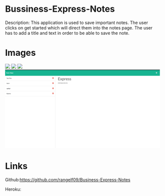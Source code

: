 # Bussiness-Express-Notes
Description: This application is used to save important notes. The user clicks on get started which will direct them into the notes page. The user has to add a title and text in order to be able to save the note. 

# Images
![](public/assets/Images/Screen%20Shot%202022-10-30%20at%2011.36.29%20PM.png%0D) 
![](public/assets/Images/Screen%20Shot%202022-10-30%20at%2011.37.57%20PM.png%0D)
![](public/assets/Images/Screen%20Shot%202022-10-30%20at%2011.38.05%20PM.png%0D) 
![](public/assets/Images/Screen%20Shot%202022-10-30%20at%2011.38.10%20PM.png) 

# Links
Github:https://github.com/rangelf09/Business-Express-Notes

Heroku: 